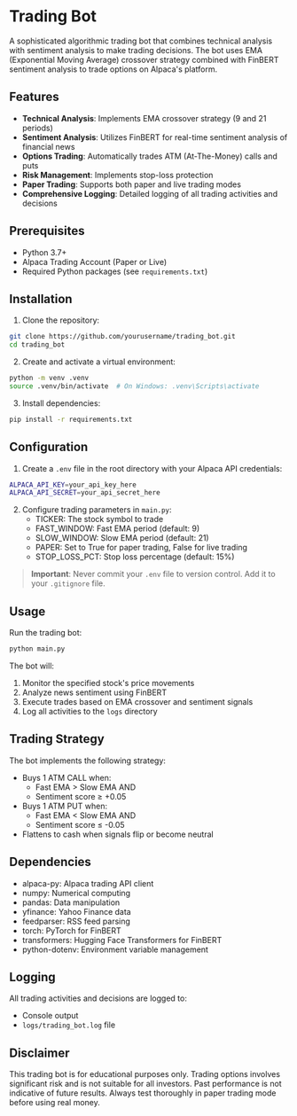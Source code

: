 # Trading Bot

A sophisticated algorithmic trading bot that combines technical analysis with sentiment analysis to make trading decisions. The bot uses EMA (Exponential Moving Average) crossover strategy combined with FinBERT sentiment analysis to trade options on Alpaca's platform.

## Features

- **Technical Analysis**: Implements EMA crossover strategy (9 and 21 periods)
- **Sentiment Analysis**: Utilizes FinBERT for real-time sentiment analysis of financial news
- **Options Trading**: Automatically trades ATM (At-The-Money) calls and puts
- **Risk Management**: Implements stop-loss protection
- **Paper Trading**: Supports both paper and live trading modes
- **Comprehensive Logging**: Detailed logging of all trading activities and decisions

## Prerequisites

- Python 3.7+
- Alpaca Trading Account (Paper or Live)
- Required Python packages (see `requirements.txt`)

## Installation

1. Clone the repository:
```bash
git clone https://github.com/yourusername/trading_bot.git
cd trading_bot
```

2. Create and activate a virtual environment:
```bash
python -m venv .venv
source .venv/bin/activate  # On Windows: .venv\Scripts\activate
```

3. Install dependencies:
```bash
pip install -r requirements.txt
```

## Configuration

1. Create a `.env` file in the root directory with your Alpaca API credentials:
```bash
ALPACA_API_KEY=your_api_key_here
ALPACA_API_SECRET=your_api_secret_here
```

2. Configure trading parameters in `main.py`:
   - TICKER: The stock symbol to trade
   - FAST_WINDOW: Fast EMA period (default: 9)
   - SLOW_WINDOW: Slow EMA period (default: 21)
   - PAPER: Set to True for paper trading, False for live trading
   - STOP_LOSS_PCT: Stop loss percentage (default: 15%)

> **Important**: Never commit your `.env` file to version control. Add it to your `.gitignore` file.

## Usage

Run the trading bot:
```bash
python main.py
```

The bot will:
1. Monitor the specified stock's price movements
2. Analyze news sentiment using FinBERT
3. Execute trades based on EMA crossover and sentiment signals
4. Log all activities to the `logs` directory

## Trading Strategy

The bot implements the following strategy:
- Buys 1 ATM CALL when:
  - Fast EMA > Slow EMA AND
  - Sentiment score ≥ +0.05
- Buys 1 ATM PUT when:
  - Fast EMA < Slow EMA AND
  - Sentiment score ≤ -0.05
- Flattens to cash when signals flip or become neutral

## Dependencies

- alpaca-py: Alpaca trading API client
- numpy: Numerical computing
- pandas: Data manipulation
- yfinance: Yahoo Finance data
- feedparser: RSS feed parsing
- torch: PyTorch for FinBERT
- transformers: Hugging Face Transformers for FinBERT
- python-dotenv: Environment variable management

## Logging

All trading activities and decisions are logged to:
- Console output
- `logs/trading_bot.log` file

## Disclaimer

This trading bot is for educational purposes only. Trading options involves significant risk and is not suitable for all investors. Past performance is not indicative of future results. Always test thoroughly in paper trading mode before using real money.
